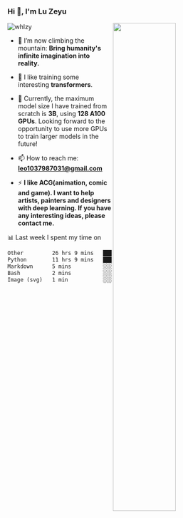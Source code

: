 ### Hi 👋, I'm Lu Zeyu

<img src="https://komarev.com/ghpvc/?username=whlzy&label=Profile%20views&color=0e75b6&style=flat" alt="whlzy" />
<img align="right" width="53%" src="https://github-readme-stats.vercel.app/api?username=whlzy&show_icons=true">

- 🔭 I’m now climbing the mountain: **Bring humanity's infinite imagination into reality.**

- 🌄 I like training some interesting **transformers**.

- 🌠 Currently, the maximum model size I have trained from scratch is **3B**, using **128 A100 GPUs**. Looking forward to the opportunity to use more GPUs to train larger models in the future!

- 📫 How to reach me: **leo1037987031@gmail.com**

- ⚡ **I like ACG(animation, comic and game). I want to help artists, painters and designers with deep learning. If you have any interesting ideas, please contact me.**

📊 Last week I spent my time on

<!--START_SECTION:waka-->

```txt
Other         26 hrs 9 mins   █████████████████▒░░░░░░░   69.73 %
Python        11 hrs 9 mins   ███████▒░░░░░░░░░░░░░░░░░   29.73 %
Markdown      5 mins          ░░░░░░░░░░░░░░░░░░░░░░░░░   00.24 %
Bash          2 mins          ░░░░░░░░░░░░░░░░░░░░░░░░░   00.11 %
Image (svg)   1 min           ░░░░░░░░░░░░░░░░░░░░░░░░░   00.07 %
```

<!--END_SECTION:waka-->

